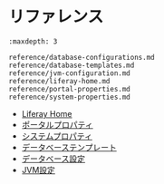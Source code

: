 # リファレンス

```{toctree}
:maxdepth: 3

reference/database-configurations.md
reference/database-templates.md
reference/jvm-configuration.md
reference/liferay-home.md
reference/portal-properties.md
reference/system-properties.md
```

-  [Liferay Home](/installation-and-upgrades/reference/liferay-home.md)
-  [ポータルプロパティ](/installation-and-upgrades/reference/portal-properties.md)
-  [システムプロパティ](/installation-and-upgrades/reference/system-properties.md)
-  [データベーステンプレート](/installation-and-upgrades/reference/database-templates.md)
-  [データベース設定](/installation-and-upgrades/reference/database-configurations.md)
-  [JVM設定](/installation-and-upgrades/reference/jvm-configuration.md)
